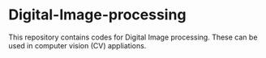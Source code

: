 # Digital-Image-processing
This repository contains codes for Digital Image processing.
These can be used in computer vision (CV) appliations.
